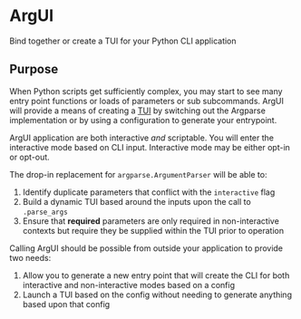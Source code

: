 # ArgUI
Bind together or create a TUI for your Python CLI application

## Purpose

When Python scripts get sufficiently complex, you may start to see many entry point functions
or loads of parameters or sub subcommands. ArgUI will provide a means of creating a [TUI](https://en.wikipedia.org/wiki/Text-based_user_interface)
by switching out the Argparse implementation or by using a configuration to generate your entrypoint.

ArgUI application are both interactive *and* scriptable. You will enter the interactive mode based on CLI input. 
Interactive mode may be either opt-in or opt-out.

The drop-in replacement for `argparse.ArgumentParser` will be able to:

1. Identify duplicate parameters that conflict with the `interactive` flag
2. Build a dynamic TUI based around the inputs upon the call to `.parse_args`
3. Ensure that **required** parameters are only required in non-interactive contexts but require they be supplied within the TUI prior to operation

Calling ArgUI should be possible from outside your application to provide two needs:

1. Allow you to generate a new entry point that will create the CLI for both interactive and non-interactive modes based on a config
2. Launch a TUI based on the config without needing to generate anything based upon that config
